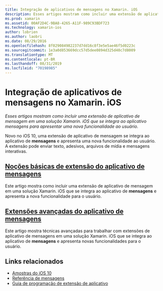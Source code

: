 ```yaml
---
title: Integração de aplicativos de mensagens no Xamarin. iOS
description: Esses artigos mostram como incluir uma extensão de aplicativo de mensagem em uma solução Xamarin. iOS que se integra ao aplicativo mensagens para apresentar uma nova funcionalidade ao usuário.
ms.prod: xamarin
ms.assetid: 00AF2D4C-9BA8-4265-A11F-989C93BDF723
ms.technology: xamarin-ios
author: lobrien
ms.author: laobri
ms.date: 08/29/2016
ms.openlocfilehash: 8f029084982237d7dd16c8f3e5e5ae46f5d0223c
ms.sourcegitcommit: 1e3a0d853669dcc57d5dee0894d325d40c7d8009
ms.translationtype: MT
ms.contentlocale: pt-BR
ms.lasthandoff: 08/31/2019
ms.locfileid: "70198985"
---
```

# <a name="message-app-integration-in-xamarinios"></a>Integração de aplicativos de mensagens no Xamarin. iOS

_Esses artigos mostram como incluir uma extensão de aplicativo de mensagem em uma solução Xamarin. iOS que se integra ao aplicativo mensagens para apresentar uma nova funcionalidade ao usuário._

Novo no iOS 10, uma extensão de aplicativo de mensagem se integra ao aplicativo de **mensagens** e apresenta uma nova funcionalidade ao usuário. A extensão pode enviar texto, adesivos, arquivos de mídia e mensagens interativas.

## <a name="message-app-extension-basicsiosplatformmessage-app-integrationintro-to-message-app-extensionsmd"></a>[Noções básicas de extensão do aplicativo de mensagens](~/ios/platform/message-app-integration/intro-to-message-app-extensions.md)

Este artigo mostra como incluir uma extensão de aplicativo de mensagem em uma solução Xamarin. iOS que se integra ao aplicativo de **mensagens** e apresenta a nova funcionalidade para o usuário.

## <a name="advanced-message-app-extensionsiosplatformmessage-app-integrationintro-to-message-app-extensionsmd"></a>[Extensões avançadas do aplicativo de mensagens](~/ios/platform/message-app-integration/intro-to-message-app-extensions.md)

Este artigo mostra técnicas avançadas para trabalhar com extensões de aplicativo de mensagens em uma solução Xamarin. iOS que se integra ao aplicativo de **mensagens** e apresenta novas funcionalidades para o usuário.


## <a name="related-links"></a>Links relacionados

- [Amostras do iOS 10](https://docs.microsoft.com/samples/browse/?products=xamarin&term=Xamarin.iOS+iOS10)
- [Referência de mensagens](https://developer.apple.com/reference/messages)
- [Guia de programação de extensão de aplicativo](https://developer.apple.com/library/prerelease/content/documentation/General/Conceptual/ExtensibilityPG/index.html#//apple_ref/doc/uid/TP40014214)
